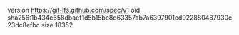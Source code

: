 version https://git-lfs.github.com/spec/v1
oid sha256:1b434e658dbaef1d5b15be8d63357ab7a6397901ed922880487930c23dc8efbc
size 18352
